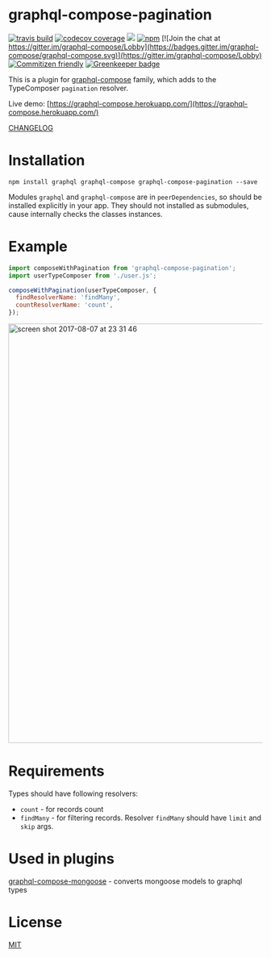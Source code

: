 # graphql-compose-pagination

[![travis build](https://img.shields.io/travis/graphql-compose/graphql-compose-pagination.svg)](https://travis-ci.org/graphql-compose/graphql-compose-pagination)
[![codecov coverage](https://img.shields.io/codecov/c/github/graphql-compose/graphql-compose-pagination.svg)](https://codecov.io/github/graphql-compose/graphql-compose-pagination)
[![](https://img.shields.io/npm/v/graphql-compose-pagination.svg)](https://www.npmjs.com/package/graphql-compose-pagination)
[![npm](https://img.shields.io/npm/dt/graphql-compose-pagination.svg)](http://www.npmtrends.com/graphql-compose-pagination)
[![Join the chat at https://gitter.im/graphql-compose/Lobby](https://badges.gitter.im/graphql-compose/graphql-compose.svg)](https://gitter.im/graphql-compose/Lobby)
[![Commitizen friendly](https://img.shields.io/badge/commitizen-friendly-brightgreen.svg)](http://commitizen.github.io/cz-cli/)
[![Greenkeeper badge](https://badges.greenkeeper.io/graphql-compose/graphql-compose-pagination.svg)](https://greenkeeper.io/)

This is a plugin for [graphql-compose](https://github.com/graphql-compose/graphql-compose) family, which adds to the TypeComposer `pagination` resolver.

Live demo: [https://graphql-compose.herokuapp.com/](https://graphql-compose.herokuapp.com/)

[CHANGELOG](https://github.com/graphql-compose/graphql-compose-pagination/blob/master/CHANGELOG.md)

Installation
============
```
npm install graphql graphql-compose graphql-compose-pagination --save
```

Modules `graphql` and `graphql-compose` are in `peerDependencies`, so should be installed explicitly in your app. They should not installed as submodules, cause internally checks the classes instances.


Example
=======
```js
import composeWithPagination from 'graphql-compose-pagination';
import userTypeComposer from './user.js';

composeWithPagination(userTypeComposer, {
  findResolverName: 'findMany',
  countResolverName: 'count',
});
```

<img width="832" alt="screen shot 2017-08-07 at 23 31 46" src="https://user-images.githubusercontent.com/1946920/29038210-ad2390e4-7bc8-11e7-8143-ff0cca2b39cc.png">

Requirements
============
Types should have following resolvers:
* `count` - for records count
* `findMany` - for filtering records. Resolver `findMany` should have `limit` and `skip` args.

Used in plugins
===============
[graphql-compose-mongoose](https://github.com/graphql-compose/graphql-compose-mongoose) - converts mongoose models to graphql types


License
=======
[MIT](https://github.com/graphql-compose/graphql-compose-pagination/blob/master/LICENSE.md)
